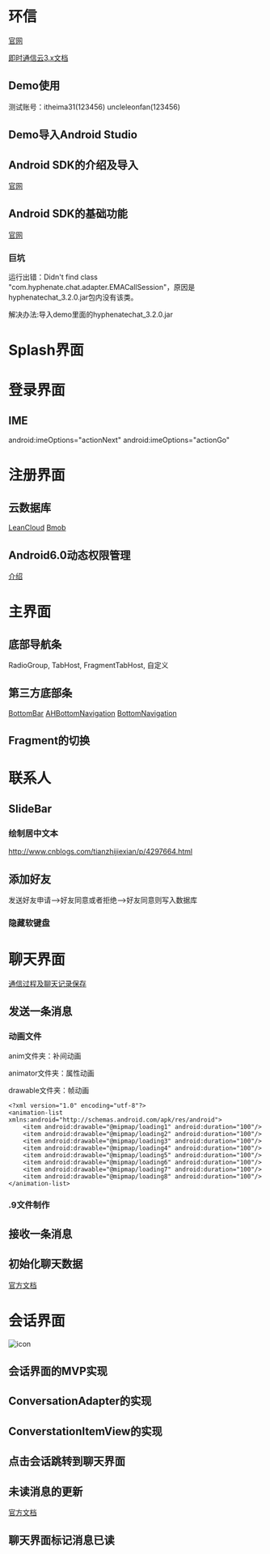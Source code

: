 # 环信 #
[官网](http://www.easemob.com/product/cs?utm_source=baidu-pp)

[即时通信云3.x文档](http://docs.easemob.com/im/start)

## Demo使用 ##
测试账号：itheima31(123456) uncleleonfan(123456)

## Demo导入Android Studio ##

## Android SDK的介绍及导入 ##
[官网](http://docs.easemob.com/im/200androidclientintegration/10androidsdkimport)

## Android SDK的基础功能 ##
[官网](http://docs.easemob.com/im/200androidclientintegration/30androidsdkbasics)
### 巨坑 ###
运行出错：Didn't find class "com.hyphenate.chat.adapter.EMACallSession"，原因是hyphenatechat_3.2.0.jar包内没有该类。

解决办法:导入demo里面的hyphenatechat_3.2.0.jar

# Splash界面 #

# 登录界面 #
## IME ##
android:imeOptions="actionNext"
android:imeOptions="actionGo"

# 注册界面 #
## 云数据库 ##
[LeanCloud](https://leancloud.cn/)
[Bmob](http://www.bmob.cn/)

## Android6.0动态权限管理 ##
[介绍](http://www.jianshu.com/p/a37f4827079a)

# 主界面 #

## 底部导航条 ##
RadioGroup, TabHost, FragmentTabHost, 自定义
## 第三方底部条 ##
[BottomBar](https://github.com/roughike/BottomBar)
[AHBottomNavigation](https://github.com/aurelhubert/ahbottomnavigation)
[BottomNavigation](https://github.com/Ashok-Varma/BottomNavigation)
## Fragment的切换 ##


# 联系人 #

## SlideBar ##
### 绘制居中文本 ###
http://www.cnblogs.com/tianzhijiexian/p/4297664.html

## 添加好友 ##
发送好友申请-->好友同意或者拒绝-->好友同意则写入数据库

### 隐藏软键盘 ###

# 聊天界面 #
[通信过程及聊天记录保存](http://docs.easemob.com/im/000quickstart/25communicationandmessagestorage)
## 发送一条消息 ##

### 动画文件 ###
anim文件夹：补间动画

animator文件夹：属性动画

drawable文件夹：帧动画

	<?xml version="1.0" encoding="utf-8"?>
	<animation-list xmlns:android="http://schemas.android.com/apk/res/android">
	    <item android:drawable="@mipmap/loading1" android:duration="100"/>
	    <item android:drawable="@mipmap/loading2" android:duration="100"/>
	    <item android:drawable="@mipmap/loading3" android:duration="100"/>
	    <item android:drawable="@mipmap/loading4" android:duration="100"/>
	    <item android:drawable="@mipmap/loading5" android:duration="100"/>
	    <item android:drawable="@mipmap/loading6" android:duration="100"/>
	    <item android:drawable="@mipmap/loading7" android:duration="100"/>
	    <item android:drawable="@mipmap/loading8" android:duration="100"/>
	</animation-list>

### .9文件制作 ###

## 接收一条消息 ##

## 初始化聊天数据 ##
[官方文档](http://docs.easemob.com/im/200androidclientintegration/50singlechat)

# 会话界面 #

![icon](img/消息界面.jpg)

## 会话界面的MVP实现 ##
## ConversationAdapter的实现 ##
## ConverstationItemView的实现 ##
## 点击会话跳转到聊天界面 ##
## 未读消息的更新 ##
[官方文档](http://docs.easemob.com/im/200androidclientintegration/50singlechat)
## 聊天界面标记消息已读 ##